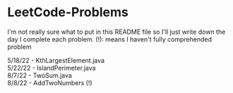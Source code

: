# LeetCode-Problems
I'm not really sure what to put in this README file so I'll just write down the day I complete each problem.
(!): means I haven't fully comprehended problem

5/18/22 - KthLargestElement.java <br />
5/22/22 - IslandPerimeter.java <br />
8/7/22 - TwoSum.java <br />
8/8/22 - AddTwoNumbers (!)<br />
